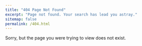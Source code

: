 ```yaml
---
title: "404 Page Not Found"
excerpt: "Page not found. Your search has lead you astray."
sitemap: false
permalink: /404.html
---
```


Sorry, but the page you were trying to view does not exist.
